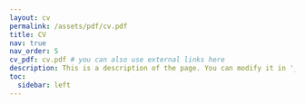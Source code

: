 ```yaml
---
layout: cv
permalink: /assets/pdf/cv.pdf
title: CV
nav: true
nav_order: 5
cv_pdf: cv.pdf # you can also use external links here
description: This is a description of the page. You can modify it in '_pages/cv.md'. You can also change or remove the top pdf download button.
toc:
  sidebar: left
---
```

